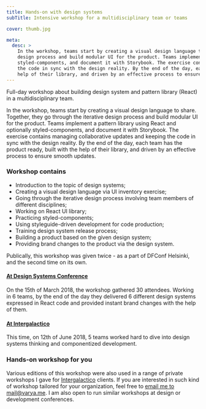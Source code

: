 ```yaml
---
title: Hands-on with design systems
subTitle: Intensive workshop for a multidisciplinary team or teams

cover: thumb.jpg

meta:
  desc: >
    In the workshop, teams start by creating a visual design language to share. Together, they go through the iterative
    design process and build modular UI for the product. Teams implement a pattern library using React and optionally
    styled-components, and document it with Storybook. The exercise contains managing collaborative updates and keeping
    the code in sync with the design reality. By the end of the day, each team has the product ready, built with the
    help of their library, and driven by an effective process to ensure smooth updates.
---
```


Full-day workshop about building design system and pattern library (React) in a multidisciplinary team.

In the workshop, teams start by creating a visual design language to share. Together, they go through the iterative
design process and build modular UI for the product. Teams implement a pattern library using React and optionally
styled-components, and document it with Storybook. The exercise contains managing collaborative updates and keeping
the code in sync with the design reality. By the end of the day, each team has the product ready, built with the
help of their library, and driven by an effective process to ensure smooth updates.

### Workshop contains

* Introduction to the topic of design systems;
* Creating a visual design language via UI inventory exercise;
* Going through the iterative design process involving team members of different disciplines;
* Working on React UI library;
* Practicing styled-components;
* Using styleguide-driven development for code production;
* Training design system release process;
* Building a product based on the given design system;
* Providing brand changes to the product via the design system.

Publically, this workshop was
given twice - as a part of DFConf Helsinki, and the second time on its own.

#### [At Design Systems Conference](https://dsconference.com/ws-intergalactico/)

On the 15th of March 2018, the workshop gathered 30 attendees. Working in 6 teams, by the end of the day they delivered
6 different design systems expressed in React code and provided instant brand changes with the help of them.

#### [At Intergalactico](https://www.intergalactico.io/ds-workshop-2018)

This time, on 12th of June 2018, 5 teams worked hard to dive into design systems thinking and componentized development.

### Hands-on workshop for you

Various editions of this workshop were also used in a range of private workshops I gave for
[Intergalactico](https://www.intergalactico.io/) clients. If you are interested in such kind of workshop tailored for
your organization, feel free to [email me to mail@varya.me](mailto:mail@varya.me). I am also open to run similar workshops at design or
development conferences.
